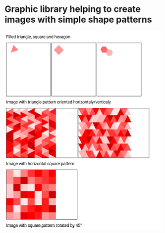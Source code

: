 # Graphic library helping to create images with simple shape patterns

![Samples of mosaic patterns with different shapes](./images/mosaic-samples.png)